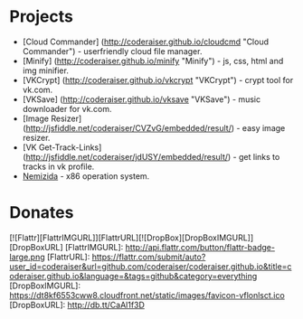 Projects
=====================

- [Cloud Commander] (http://coderaiser.github.io/cloudcmd "Cloud Commander") - userfriendly cloud file manager.
- [Minify]          (http://coderaiser.github.io/minify "Minify") - js, css, html and img minifier.
- [VKCrypt]         (http://coderaiser.github.io/vkcrypt "VKCrypt") - crypt tool for vk.com.
- [VKSave]         (http://coderaiser.github.io/vksave "VKSave") - music downloader for vk.com.
- [Image Resizer] (http://jsfiddle.net/coderaiser/CVZvG/embedded/result/) - easy image resizer.
- [VK Get-Track-Links] (http://jsfiddle.net/coderaiser/jdUSY/embedded/result/) - get links to tracks in vk profile.
- [Nemizida](http://nemizida.cloudfoundry.com) - x86 operation system.

Donates
=====================
[![Flattr][FlattrIMGURL]][FlattrURL][![DropBox][DropBoxIMGURL]][DropBoxURL]
[FlattrIMGURL]:             http://api.flattr.com/button/flattr-badge-large.png
[FlattrURL]:                https://flattr.com/submit/auto?user_id=coderaiser&url=github.com/coderaiser/coderaiser.github.io&title=coderaiser.github.io&language=&tags=github&category=everything
[DropBoxIMGURL]:            https://dt8kf6553cww8.cloudfront.net/static/images/favicon-vflonlsct.ico
[DropBoxURL]:               http://db.tt/CaAl1f3D
